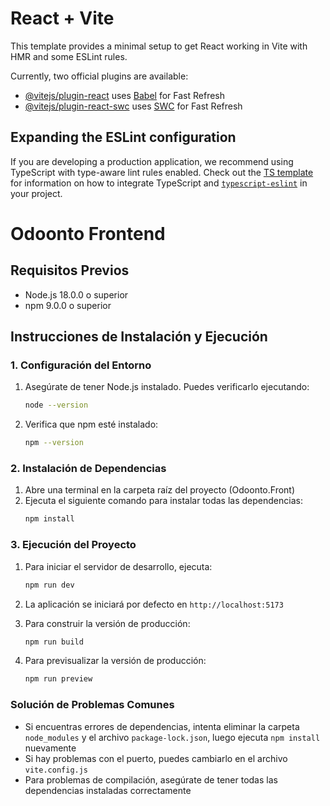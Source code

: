 # React + Vite

This template provides a minimal setup to get React working in Vite with HMR and some ESLint rules.

Currently, two official plugins are available:

- [@vitejs/plugin-react](https://github.com/vitejs/vite-plugin-react/blob/main/packages/plugin-react) uses [Babel](https://babeljs.io/) for Fast Refresh
- [@vitejs/plugin-react-swc](https://github.com/vitejs/vite-plugin-react/blob/main/packages/plugin-react-swc) uses [SWC](https://swc.rs/) for Fast Refresh

## Expanding the ESLint configuration

If you are developing a production application, we recommend using TypeScript with type-aware lint rules enabled. Check out the [TS template](https://github.com/vitejs/vite/tree/main/packages/create-vite/template-react-ts) for information on how to integrate TypeScript and [`typescript-eslint`](https://typescript-eslint.io) in your project.

# Odoonto Frontend

## Requisitos Previos
- Node.js 18.0.0 o superior
- npm 9.0.0 o superior

## Instrucciones de Instalación y Ejecución

### 1. Configuración del Entorno
1. Asegúrate de tener Node.js instalado. Puedes verificarlo ejecutando:
   ```bash
   node --version
   ```

2. Verifica que npm esté instalado:
   ```bash
   npm --version
   ```

### 2. Instalación de Dependencias
1. Abre una terminal en la carpeta raíz del proyecto (Odoonto.Front)
2. Ejecuta el siguiente comando para instalar todas las dependencias:
   ```bash
   npm install
   ```

### 3. Ejecución del Proyecto
1. Para iniciar el servidor de desarrollo, ejecuta:
   ```bash
   npm run dev
   ```

2. La aplicación se iniciará por defecto en `http://localhost:5173`

3. Para construir la versión de producción:
   ```bash
   npm run build
   ```

4. Para previsualizar la versión de producción:
   ```bash
   npm run preview
   ```

### Solución de Problemas Comunes
- Si encuentras errores de dependencias, intenta eliminar la carpeta `node_modules` y el archivo `package-lock.json`, luego ejecuta `npm install` nuevamente
- Si hay problemas con el puerto, puedes cambiarlo en el archivo `vite.config.js`
- Para problemas de compilación, asegúrate de tener todas las dependencias instaladas correctamente
